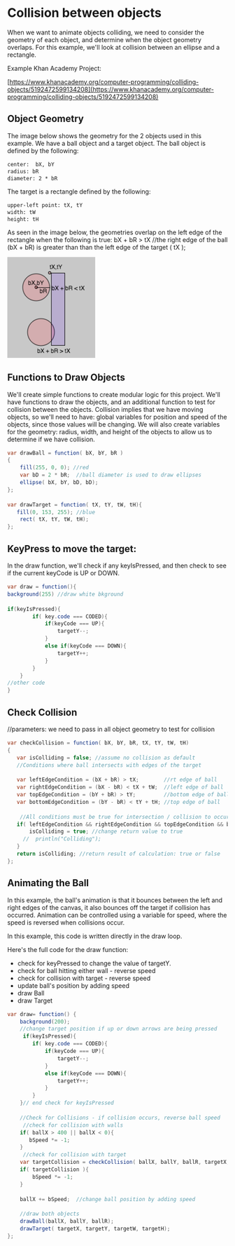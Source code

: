 # Collision between objects

When we want to animate objects colliding, we need to consider the geometry of each object, and determine when the object geometry overlaps. For this example, we'll look at collision between an ellipse and a rectangle.

Example Khan Academy Project:

[https://www.khanacademy.org/computer-programming/colliding-objects/5192472599134208](https://www.khanacademy.org/computer-programming/colliding-objects/5192472599134208)

## Object Geometry

The image below shows the geometry for the 2 objects used in this example. We have a ball object and a target object. The ball object is defined by the following:

```text
center:  bX, bY
radius: bR  
diameter: 2 * bR
```

The target is a rectangle defined by the following:

```text
upper-left point: tX, tY
width: tW
height: tH
```

As seen in the image below, the geometries overlap on the left edge of the rectangle when the following is true: bX + bR &gt; tX //the right edge of the ball \(bX + bR\) is greater than than the left edge of the target \( tX \);

![](.gitbook/assets/Screenshot%202017-11-15%2012.59.48.png)

## Functions to Draw Objects

We'll create simple functions to create modular logic for this project. We'll have functions to draw the objects, and an additional function to test for collision between the objects. Collision implies that we have moving objects, so we'll need to have: global variables for position and speed of the objects, since those values will be changing. We will also create variables for the geometry: radius, width, and height of the objects to allow us to determine if we have collision.

```java
var drawBall = function( bX, bY, bR )
{
    fill(255, 0, 0); //red
    var bD = 2 * bR;  //ball diameter is used to draw ellipses
    ellipse( bX, bY, bD, bD);
};

var drawTarget = function( tX, tY, tW, tH){
   fill(0, 153, 255); //blue
    rect( tX, tY, tW, tH);
};
```

## KeyPress to move the target:

In the draw function, we'll check if any keyIsPressed, and then check to see if the current keyCode is UP or DOWN.

```java
var draw = function(){
background(255) //draw white bkground

if(keyIsPressed){
        if( key.code === CODED){
            if(keyCode === UP){
                targetY--;
            }
            else if(keyCode === DOWN){
                targetY++;
            }
        }
    }
//other code
}
```

## Check Collision

//parameters: we need to pass in all object geometry to test for collision

```java
var checkCollision = function( bX, bY, bR, tX, tY, tW, tH)
{
   var isColliding = false; //assume no collision as default
   //Conditions where ball intersects with edges of the target

   var leftEdgeCondition = (bX + bR) > tX;        //rt edge of ball
   var rightEdgeCondition = (bX - bR) < tX + tW;  //left edge of ball
   var topEdgeCondition = (bY + bR) > tY;         //bottom edge of ball
   var bottomEdgeCondition = (bY - bR) < tY + tH; //top edge of ball

    //All conditions must be true for intersection / collision to occur
   if( leftEdgeCondition && rightEdgeCondition && topEdgeCondition && bottomEdgeCondition){
       isColliding = true; //change return value to true
     //  println("Colliding");
   }
   return isColliding; //return result of calculation: true or false
};
```

## Animating the Ball

In this example, the ball's animation is that it bounces between the left and right edges of the canvas, it also bounces off the target if collision has occurred. Animation can be controlled using a variable for speed, where the speed is reversed when collisions occur.

In this example, this code is written directly in the draw loop.

Here's the full code for the draw function:

* check for keyPressed to change the value of targetY.  
* check for ball hitting either wall - reverse speed
* check for collision with target - reverse speed
* update ball's position by adding speed
* draw Ball
* draw Target

```java
var draw= function() {
    background(200);
    //change target position if up or down arrows are being pressed
     if(keyIsPressed){
        if( key.code === CODED){
            if(keyCode === UP){
                targetY--;
            }
            else if(keyCode === DOWN){
                targetY++;
            }
        }
    }// end check for keyIsPressed

    //Check for Collisions - if collision occurs, reverse ball speed
     //check for collision with walls
    if( ballX > 400 || ballX < 0){
       bSpeed *= -1;
    }
     //check for collision with target 
    var targetCollision = checkCollision( ballX, ballY, ballR, targetX, targetY, targetW, targetH);
    if( targetCollision ){
        bSpeed *= -1;
    }

    ballX += bSpeed;  //change ball position by adding speed

    //draw both objects
    drawBall(ballX, ballY, ballR);
    drawTarget( targetX, targetY, targetW, targetH);
};
```

